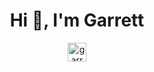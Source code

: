 <h1 align="center">Hi 👋, I'm Garrett</h1>
<p align="center">
<a href="https://www.linkedin.com/in/garrett-leising-501425159/" target="blank"><img align="center" src="https://cdn.jsdelivr.net/npm/simple-icons@3.0.1/icons/linkedin.svg" alt="garrett-leising" height="30" width="30" /></a>
</p>

<!--
![Garrett's github stats](https://github-readme-stats.vercel.app/api?username=garrettleising&show_icons=true&theme=tokyonight)

**garrettleising/garrettleising** is a ✨ _special_ ✨ repository because its `README.md` (this file) appears on your GitHub profile.

Here are some ideas to get you started:

- 🔭 I’m currently working on ...
- 🌱 I’m currently learning ...
- 👯 I’m looking to collaborate on ...
- 🤔 I’m looking for help with ...
- 💬 Ask me about ...
- 📫 How to reach me: ...
- 😄 Pronouns: ...
- ⚡ Fun fact: ...
-->
